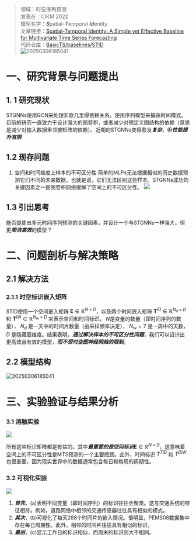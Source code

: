 >领域：时空序列预测  
>发表在：CIKM 2022  
>模型名字：***S***patial-***T***emporal ***Id***entity  
>文章链接：[Spatial-Temporal Identity: A Simple yet Effective Baseline for Multivariate Time Series Forecasting](https://arxiv.org/abs/2208.05233)  
>代码仓库：[BasicTS/baselines/STID](https://github.com/GestaltCogTeam/BasicTS/tree/master/baselines/STID)  
![20250306185041](https://picgo-for-paper-reading.oss-cn-beijing.aliyuncs.com/img/20250306185041.png)

# 一、研究背景与问题提出
## 1. 1 研究现状
STGNNs使用GCN来处理非欧几里得依赖关系，使用序列模型来捕获时间模式。目前的研究一直致力于设计强大的图卷积，或者减少对预定义图结构的依赖（意思是减少对输入数据里邻接矩阵的依赖）。近期的STGNNs变得愈发***复杂***，但***性能提升有限***
## 1.2 现存问题
1. 空间和时间维度上样本的不可区分性
	简单的MLPs无法根据相似的历史数据预测它们不同的未来数据，也就是说，它们无法区别这些样本。STGNNs成功的关键因素之一是图卷积网络缓解了空间上的不可区分性。
	![](https://picgo-for-paper-reading.oss-cn-beijing.aliyuncs.com/img/20250306195835.png)
## 1.3 引出思考
能否提炼出多元时间序列预测的关键因素，并设计一个与STGNNs一样强大，但更***简洁高效***的模型？
# 二、问题剖析与解决策略
## 2.1 解决方法
### 2.1.1 时空标识嵌入矩阵
STID使用一个空间嵌入矩阵 $\mathbf{E} \in \mathbb{R}^{N \times D}$，以及两个时间嵌入矩阵 $\mathbf{T}^{\mathrm{iD}} \in \mathbb{R}^{N_d \times D}$ 和 $\mathbf{T}^{\mathrm{iW}} \in \mathbb{R}^{N_w \times D}$ 来表示空间和时间标识。 $N$是变量的数量（即时间序列的数量）， $N_d$ 是一天中的时间片数量（由采样频率决定）， $N_w = 7$ 是一周中的天数， $D$ 是隐藏层维度。结果表明，***通过解决样本的不可区分性问题***，我们可以设计出更高效且有效的模型，***而不受时空图神经网络的限制***。
## 2.2 模型结构
![20250306185041](https://picgo-for-paper-reading.oss-cn-beijing.aliyuncs.com/img/20250306185041.png)
# 三、实验验证与结果分析 
### 3.1 消融实验
![](https://picgo-for-paper-reading.oss-cn-beijing.aliyuncs.com/img/20250306195926.png)

所有这些标识矩阵都是有益的。其中***最重要的是空间标识***$\mathbf{E} \in \mathbb{R}^{N \times D}$，这意味着空间上的不可区分性是MTS预测的一个主要瓶颈。此外，时间标识 $T^{TID}$ 和 $T^{DiW}$ 也很重要，因为现实世界中的数据通常包含每日和每周的周期性。

### 3.2 可视化实验
![](https://picgo-for-paper-reading.oss-cn-beijing.aliyuncs.com/img/20250306195953.png)

1. ***首先***，(a)表明不同变量（即时间序列）的标识往往会聚类。这与交通系统的特征相符。例如，道路网络中相邻的交通传感器往往具有相似的模式。
2. ***其次***，(b)可视化了每天288个时间片的嵌入情况。很明显，PEMS08数据集中存在每日周期性。此外，相邻的时间片往往具有相似的标识。
3. ***最后***，(c)显示工作日的标识相似，而周末的标识则大不相同。